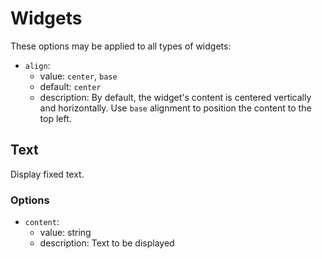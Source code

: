 # Widgets

These options may be applied to all types of widgets:

- `align`:
  - value: `center`, `base`
  - default: `center`
  - description: By default, the widget's content is centered vertically and horizontally. Use `base` alignment to position the content to the top left.

## Text

Display fixed text.

### Options

- `content`:
  - value: string
  - description: Text to be displayed

